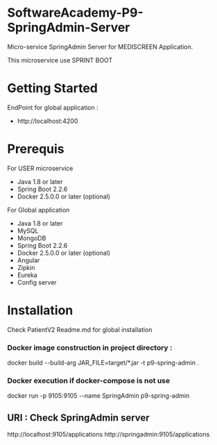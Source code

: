# SoftwareAcademy-P9-SpringAdmin-Server
Micro-service SpringAdmin Server for MEDISCREEN Application. 

This microservice use SPRINT BOOT

# Getting Started
EndPoint for global application  : 
* http://localhost:4200

# Prerequis
For USER microservice
* Java 1.8 or later
* Spring Boot 2.2.6
* Docker 2.5.0.0 or later (optional)

For Global application
* Java 1.8 or later
* MySQL
* MongoDB
* Spring Boot 2.2.6
* Docker 2.5.0.0 or later (optional)
* Angular
* Zipkin
* Eureka
* Config server
# Installation
Check PatientV2 Readme.md for global installation 

### Docker image construction in project directory :
docker build --build-arg JAR_FILE=target/*.jar -t p9-spring-admin .

### Docker execution if docker-compose is not use
docker run -p 9105:9105 --name SpringAdmin p9-spring-admin

## URI : Check SpringAdmin server
http://localhost:9105/applications
http://springadmin:9105/applications